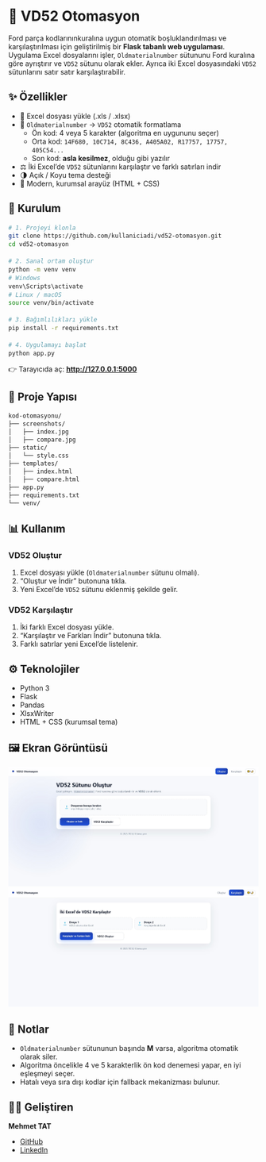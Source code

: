 # 🚗 VD52 Otomasyon

Ford parça kodlarınınkuralına uygun otomatik boşluklandırılması ve karşılaştırılması için geliştirilmiş bir **Flask tabanlı web uygulaması**.  
Uygulama Excel dosyalarını işler, `Oldmaterialnumber` sütununu Ford kuralına göre ayrıştırır ve `VD52` sütunu olarak ekler. Ayrıca iki Excel dosyasındaki `VD52` sütunlarını satır satır karşılaştırabilir.

## ✨ Özellikler
- 📂 Excel dosyası yükle (.xls / .xlsx)
- 🔄 `Oldmaterialnumber` → `VD52` otomatik formatlama  
  - Ön kod: 4 veya 5 karakter (algoritma en uygununu seçer)  
  - Orta kod: `14F680, 10C714, 8C436, A405A02, R17757, 17757, 405C54...`  
  - Son kod: **asla kesilmez**, olduğu gibi yazılır
- ⚖️ İki Excel’de `VD52` sütunlarını karşılaştır ve farklı satırları indir
- 🌗 Açık / Koyu tema desteği
- 🎨 Modern, kurumsal arayüz (HTML + CSS)

## 🚀 Kurulum

```bash
# 1. Projeyi klonla
git clone https://github.com/kullaniciadi/vd52-otomasyon.git
cd vd52-otomasyon

# 2. Sanal ortam oluştur
python -m venv venv
# Windows
venv\Scripts\activate
# Linux / macOS
source venv/bin/activate

# 3. Bağımlılıkları yükle
pip install -r requirements.txt

# 4. Uygulamayı başlat
python app.py
```
👉 Tarayıcıda aç: **http://127.0.0.1:5000**

## 📂 Proje Yapısı
```
kod-otomasyonu/
├── screenshots/
│   ├── index.jpg
│   ├── compare.jpg
├── static/
│   └── style.css
├── templates/
│   ├── index.html
│   ├── compare.html
├── app.py
├── requirements.txt
└── venv/
```

## 📊 Kullanım

### VD52 Oluştur
1. Excel dosyası yükle (`Oldmaterialnumber` sütunu olmalı).  
2. “Oluştur ve İndir” butonuna tıkla.  
3. Yeni Excel’de `VD52` sütunu eklenmiş şekilde gelir.  

### VD52 Karşılaştır
1. İki farklı Excel dosyası yükle.  
2. “Karşılaştır ve Farkları İndir” butonuna tıkla.  
3. Farklı satırlar yeni Excel’de listelenir.  

## ⚙️ Teknolojiler
- Python 3  
- Flask  
- Pandas  
- XlsxWriter  
- HTML + CSS (kurumsal tema)

## 🖼️ Ekran Görüntüsü
![VD52 Otomasyon Arayüzü](screenshots/index.jpg)
![VD52 Otomasyon Arayüzü](screenshots/compare.jpg)

## 📌 Notlar
- `Oldmaterialnumber` sütununun başında **M** varsa, algoritma otomatik olarak siler.  
- Algoritma öncelikle 4 ve 5 karakterlik ön kod denemesi yapar, en iyi eşleşmeyi seçer.  
- Hatalı veya sıra dışı kodlar için fallback mekanizması bulunur.

## 👨‍💻 Geliştiren
**Mehmet TAT**  
- [GitHub](https://github.com/mexmettat)  
- [LinkedIn](https://www.linkedin.com/in/mehmettat/)
